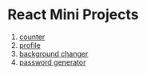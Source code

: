 # React Mini Projects

1. [counter](https://github.com/RifnaC/React-Mini-Projects/tree/main/1.%20counter)
2. [profile](https://github.com/RifnaC/React-Mini-Projects/tree/main/2.%20profile)
3. [background changer](https://github.com/RifnaC/React-Mini-Projects/tree/main/3.%20Background%20Changer)
4. [password generator](https://github.com/RifnaC/React-Mini-Projects/tree/main/4.%20password%20generator)